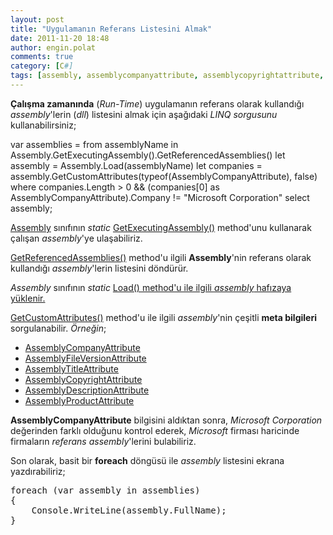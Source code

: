 ```yaml
---
layout: post
title: "Uygulamanın Referans Listesini Almak"
date: 2011-11-20 18:48
author: engin.polat
comments: true
category: [C#]
tags: [assembly, assemblycompanyattribute, assemblycopyrightattribute, assemblydescriptionattribute, assemblyfileversionattribute, assemblyproductattribute, assemblytitleattribute, console, foreach, fullname, getcustomattributes, getexecutingassembly, getreferencedassemblies, linq, linq query, load, loop, reflection, runtime, static, WriteLine]
---
```

**Çalışma zamanında** (*Run-Time*) uygulamanın referans olarak kullandığı *assembly*'lerin (*dll*) listesini almak için aşağıdaki *LINQ sorgusunu* kullanabilirsiniz;



var assemblies = from assemblyName in Assembly.GetExecutingAssembly().GetReferencedAssemblies()
let assembly = Assembly.Load(assemblyName)
let companies = assembly.GetCustomAttributes(typeof(AssemblyCompanyAttribute), false)
where companies.Length > 0 && (companies[0] as AssemblyCompanyAttribute).Company != "Microsoft Corporation"
select assembly;</pre>

<a href="http://msdn.microsoft.com/library/system.reflection.assembly" title="Assembly Class">Assembly</a> sınıfının *static* <a href="http://msdn.microsoft.com/library/system.reflection.assembly.getexecutingassembly" title="Assembly GetExecutingAssembly Method">GetExecutingAssembly()</a> method'unu kullanarak çalışan *assembly*'ye ulaşabiliriz.

<a href="http://msdn.microsoft.com/library/system.reflection.assembly.getreferencedassemblies" title="Assembly GetReferencedAssemblies Method">GetReferencedAssemblies()</a> method'u ilgili **Assembly**'nin referans olarak kullandığı *assembly*'lerin listesini döndürür.

*Assembly* sınıfının *static* <a href="http://msdn.microsoft.com/library/system.reflection.assembly.load" title="Assembly Load Method">Load() method'u ile ilgili *assembly* hafızaya yüklenir.

</a><a href="http://msdn.microsoft.com/library/system.reflection.assembly.getcustomattributes" title="Assembly GetCustomAttributes Method">GetCustomAttributes()</a> method'u ile ilgili *assembly*'nin çeşitli **meta bilgileri** sorgulanabilir. *Örneğin*;



*   <a href="http://msdn.microsoft.com/library/system.reflection.assemblycompanyattribute" title="AssemblyCompanyAttribute Class">AssemblyCompanyAttribute</a>
*   <a href="http://msdn.microsoft.com/library/system.reflection.assemblyfileversionattribute" title="AssemblyFileVersionAttribute Class">AssemblyFileVersionAttribute</a>
*   <a href="http://msdn.microsoft.com/library/system.reflection.assemblytitleattribute" title="AssemblyTitleAttribute Class">AssemblyTitleAttribute</a>
*   <a href="http://msdn.microsoft.com/library/system.reflection.assemblycopyrightattribute" title="AssemblyCopyrightAttribute Class">AssemblyCopyrightAttribute</a>
*   <a href="http://msdn.microsoft.com/library/system.reflection.assemblydescriptionattribute" title="AssemblyDescriptionAttribute Class">AssemblyDescriptionAttribute</a>
*   <a href="http://msdn.microsoft.com/library/system.reflection.assemblyproductattribute" title="AssemblyProductAttribute Class">AssemblyProductAttribute</a>

**AssemblyCompanyAttribute** bilgisini aldıktan sonra, *Microsoft Corporation* değerinden farklı olduğunu kontrol ederek, *Microsoft* firması haricinde firmaların *referans assembly*'lerini bulabiliriz.

Son olarak, basit bir **foreach** döngüsü ile *assembly* listesini ekrana yazdırabiliriz;

<pre class="brush:csharp">foreach (var assembly in assemblies)
{
    Console.WriteLine(assembly.FullName);
}


